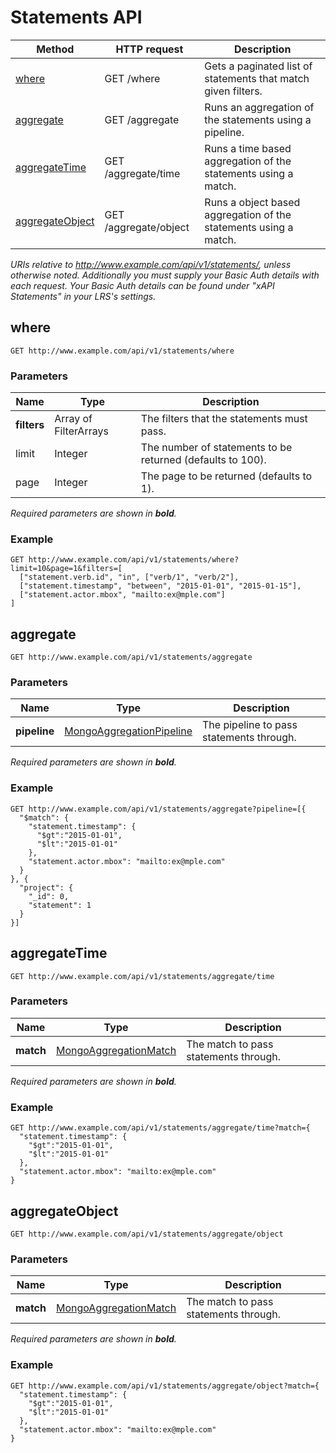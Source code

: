 ---
---

# Statements API

Method | HTTP request | Description
--- | --- | ---
[where](#where) | GET /where | Gets a paginated list of statements that match given filters.
[aggregate](#aggregate) | GET /aggregate | Runs an aggregation of the statements using a pipeline.
[aggregateTime](#aggregatetime) | GET /aggregate/time | Runs a time based aggregation of the statements using a match.
[aggregateObject](#aggregateobject) | GET /aggregate/object | Runs a object based aggregation of the statements using a match.

*URIs relative to http://www.example.com/api/v1/statements/, unless otherwise noted. Additionally you must supply your Basic Auth details with each request. Your Basic Auth details can be found under "xAPI Statements" in your LRS's settings.*

## where
```
GET http://www.example.com/api/v1/statements/where
```

### Parameters

Name | Type | Description
--- | --- | ---
**filters** | Array of FilterArrays | The filters that the statements must pass.
limit | Integer | The number of statements to be returned (defaults to 100).
page | Integer | The page to be returned (defaults to 1).

*Required parameters are shown in __bold__.*

### Example
```
GET http://www.example.com/api/v1/statements/where?limit=10&page=1&filters=[
  ["statement.verb.id", "in", ["verb/1", "verb/2"],
  ["statement.timestamp", "between", "2015-01-01", "2015-01-15"],
  ["statement.actor.mbox", "mailto:ex@mple.com"]
]
```

## aggregate
```
GET http://www.example.com/api/v1/statements/aggregate
```

### Parameters

Name | Type | Description
--- | --- | ---
**pipeline** | [MongoAggregationPipeline](http://docs.mongodb.org/manual/core/aggregation-pipeline/) | The pipeline to pass  statements through.

*Required parameters are shown in __bold__.*

### Example
```
GET http://www.example.com/api/v1/statements/aggregate?pipeline=[{
  "$match": {
    "statement.timestamp": {
      "$gt":"2015-01-01",
      "$lt":"2015-01-01"
    },
    "statement.actor.mbox": "mailto:ex@mple.com"
  }
}, {
  "project": {
    "_id": 0,
    "statement": 1
  }
}]
```

## aggregateTime
```
GET http://www.example.com/api/v1/statements/aggregate/time
```

### Parameters

Name | Type | Description
--- | --- | ---
**match** | [MongoAggregationMatch](http://docs.mongodb.org/manual/reference/operator/aggregation/match/) | The match to pass statements through.

*Required parameters are shown in __bold__.*

### Example
```
GET http://www.example.com/api/v1/statements/aggregate/time?match={
  "statement.timestamp": {
    "$gt":"2015-01-01",
    "$lt":"2015-01-01"
  },
  "statement.actor.mbox": "mailto:ex@mple.com"
}
```

## aggregateObject
```
GET http://www.example.com/api/v1/statements/aggregate/object
```

### Parameters

Name | Type | Description
--- | --- | ---
**match** | [MongoAggregationMatch](http://docs.mongodb.org/manual/reference/operator/aggregation/match/) | The match to pass statements through.

*Required parameters are shown in __bold__.*

### Example
```
GET http://www.example.com/api/v1/statements/aggregate/object?match={
  "statement.timestamp": {
    "$gt":"2015-01-01",
    "$lt":"2015-01-01"
  },
  "statement.actor.mbox": "mailto:ex@mple.com"
}
```

